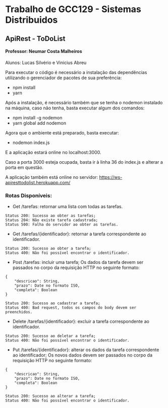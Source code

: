 # Trabalho de GCC129 - Sistemas Distribuidos

## ApiRest - ToDoList
#### Professor: Neumar Costa Malheiros
Alunos: Lucas Silvério e Vinicius Abreu

Para executar o código é necessário a instalação das dependências utilizando o gerenciador de pacotes de sua preferência:
- npm install
- yarn

Após a instalação, é necessário também que se tenha o nodemon instalado na máquina, caso não tenha, basta executar algum dos comandos:
- npm install -g nodemon
- yarn global add nodemon

Agora que o ambiente está preparado, basta executar:
- nodemon index.js

E a aplicação estará online no localhost:3000.

Caso a porta 3000 esteja ocupada, basta ir à linha 36 do index.js e alterar a porta em questão.

A aplicação também está online no servidor: https://ws-apiresttodolist.herokuapp.com/

### Rotas Disponíveis:
- Get /tarefas: retornar uma lista com todas as tarefas.
```
Status 200: Sucesso ao obter as tarefas;
Status 204: Não existe tarefa cadastrada;
Status 500: Falha do servidor ao obter as tarefas.
```
- Get /tarefas/{identificador}: retornar a tarefa correspondente ao identificador.
```
Status 200: Sucesso ao obter a tarefa;
Status 400: Não foi possível encontrar o identificador.
```
- Post /tarefas: incluir uma tarefa; Os dados da tarefa devem ser passados no corpo da requisição HTTP no seguinte formato:
```
{
	"descricao": String,
	"prazo": Date no formato ISO,
	"completa": Boolean
}
```
```
Status 200: Sucesso ao cadastrar a tarefa;
Status 400: Bad request, todos os campos do body devem ser preenchidos.
```
- Delete /tarefas/{identificador}: excluir a tarefa correspondente ao identificador.
```
Status 200: Sucesso ao deletar a tarefa;
Status 400: Não foi possível encontrar o identificador.
```
- Put /tarefas/{identificador}: alterar os dados da tarefa correspondente ao identificador; Os novos dados devem ser passados no corpo da requisição HTTP no seguinte formato:
```
{
	"descricao": String,
	"prazo": Date no formato ISO,
	"completa": Boolean
}
```
```
Status 200: Sucesso ao alterar a tarefa;
Status 400: Não foi possível encontrar o identificador.
```
